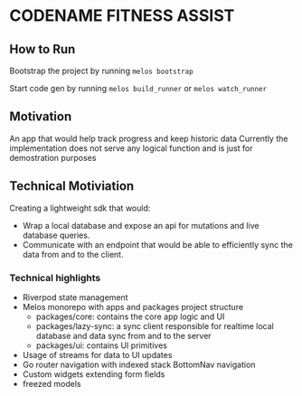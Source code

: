 # CODENAME FITNESS ASSIST

## How to Run

Bootstrap the project by running `melos bootstrap`

Start code gen by running `melos build_runner` or `melos watch_runner`

## Motivation

An app that would help track progress and keep historic data
Currently the implementation does not serve any logical function and is just for demostration purposes

## Technical Motiviation

Creating a lightweight sdk that would:

- Wrap a local database and expose an api for mutations and live database queries.
- Communicate with an endpoint that would be able to efficiently sync the data from and to the client.

### Technical highlights

- Riverpod state management
- Melos monorepo with apps and packages project structure
  - packages/core: contains the core app logic and UI
  - packages/lazy-sync: a sync client responsible for realtime local database and data sync from and to the server
  - packages/ui: contains UI primitives
- Usage of streams for data to UI updates
- Go router navigation with indexed stack BottomNav navigation
- Custom widgets extending form fields
- freezed models

